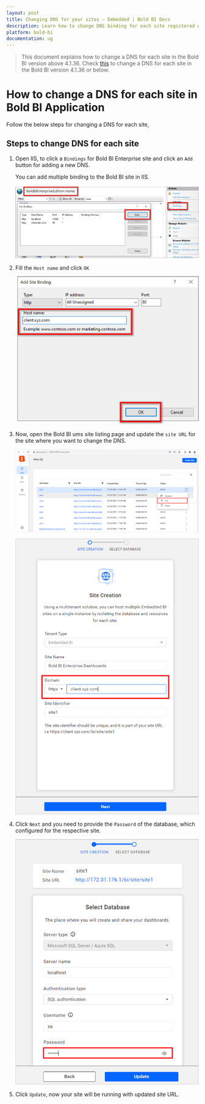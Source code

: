 ```yaml
---
layout: post
title: Changing DNS for your sites – Embedded | Bold BI Docs
description: Learn how to change DNS binding for each site registered with Bold BI application that are used for embedded scenarios.
platform: bold-bi
documentation: ug
---
```


> This document explains how to change a DNS for each site in the Bold BI version above 4.1.36. Check [this](/embedded-bi/faq/how-to-change-dns-for-each-tenant-site-v4.1.36-or-below/) to change a DNS for each site in the Bold BI version 4.1.36 or below.

# How to change a DNS for each site in Bold BI Application

Follow the below steps for changing a DNS for each site,

## Steps to change DNS for each site

1. Open IIS, to click a `Bindings` for Bold BI Enterprise site and click an `Add` button for adding a new DNS.

   You can add multiple binding to the Bold BI site in IIS.

   ![New Binding](/static/assets/embedded/faq/images/new-binding.png)

2. Fill the `Host name` and click `OK`

   ![Save Binding](/static/assets/embedded/faq/images/save-binding.png)

3. Now, open the Bold BI ums site listing page and update the `site URL` for the site where you want to change the DNS.

    ![UMS site listing](/static/assets/embedded/faq/images/ums-site-listing.png)

    ![Update Site URL](/static/assets/embedded/faq/images/update-site-url-in-ums.png)

4. Click `Next` and you need to provide the `Password` of the database, which configured for the respective site.

    ![Update Site Details](/static/assets/embedded/faq/images/update-site-details.png)

5. Click `Update`, now your site will be running with updated site URL.